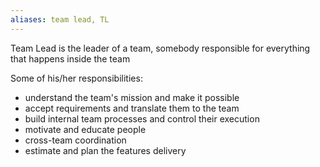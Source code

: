 ```yaml
---
aliases: team lead, TL
---
```

Team Lead is the leader of a team, somebody responsible for everything that happens inside the team

Some of his/her responsibilities:
* understand the team's mission and make it possible
* accept requirements and translate them to the team
* build internal team processes and control their execution
* motivate and educate people
* cross-team coordination
* estimate and plan the features delivery